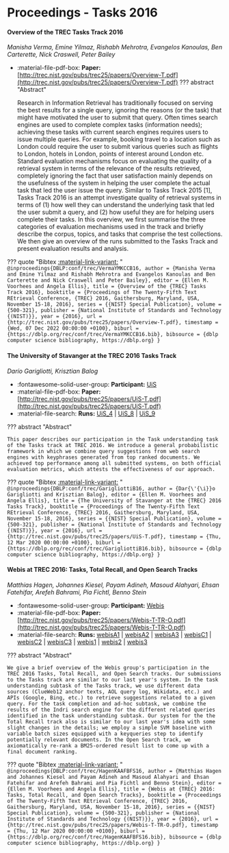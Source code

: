 # Proceedings - Tasks 2016 

#### Overview of the TREC Tasks Track 2016

_Manisha Verma, Emine Yilmaz, Rishabh Mehrotra, Evangelos Kanoulas, Ben Carterette, Nick Craswell, Peter Bailey_

- :material-file-pdf-box: **Paper:** [http://trec.nist.gov/pubs/trec25/papers/Overview-T.pdf](http://trec.nist.gov/pubs/trec25/papers/Overview-T.pdf)
??? abstract "Abstract"
	
	Research in Information Retrieval has traditionally focused on serving the best results for a single query, ignoring the reasons (or the task) that might have motivated the user to submit that query. Often times search engines are used to complete complex tasks (information needs); achieving these tasks with current search engines requires users to issue multiple queries. For example, booking travel to a location such as London could require the user to submit various queries such as flights to London, hotels in London, points of interest around London etc. Standard evaluation mechanisms focus on evaluating the quality of a retrieval system in terms of the relevance of the results retrieved, completely ignoring the fact that user satisfaction mainly depends on the usefulness of the system in helping the user complete the actual task that led the user issue the query. Similar to Tasks Track 2015 [1], Tasks Track 2016 is an attempt investigate quality of retrieval systems in terms of (1) how well they can understand the underlying task that led the user submit a query, and (2) how useful they are for helping users complete their tasks. In this overview, we first summarise the three categories of evaluation mechanisms used in the track and briefly describe the corpus, topics, and tasks that comprise the test collections. We then give an overview of the runs submitted to the Tasks Track and present evaluation results and analysis.
	

??? quote "Bibtex [:material-link-variant:](https://dblp.org/rec/conf/trec/VermaYMKCCB16.bib) "
	```
	@inproceedings{DBLP:conf/trec/VermaYMKCCB16,
		author = {Manisha Verma and Emine Yilmaz and Rishabh Mehrotra and Evangelos Kanoulas and Ben Carterette and Nick Craswell and Peter Bailey},
		editor = {Ellen M. Voorhees and Angela Ellis},
		title = {Overview of the {TREC} Tasks Track 2016},
		booktitle = {Proceedings of The Twenty-Fifth Text REtrieval Conference, {TREC} 2016, Gaithersburg, Maryland, USA, November 15-18, 2016},
		series = {{NIST} Special Publication},
		volume = {500-321},
		publisher = {National Institute of Standards and Technology {(NIST)}},
		year = {2016},
		url = {http://trec.nist.gov/pubs/trec25/papers/Overview-T.pdf},
		timestamp = {Wed, 07 Dec 2022 00:00:00 +0100},
		biburl = {https://dblp.org/rec/conf/trec/VermaYMKCCB16.bib},
		bibsource = {dblp computer science bibliography, https://dblp.org}
	}
	```

#### The University of Stavanger at the TREC 2016 Tasks Track

_Darío Garigliotti, Krisztian Balog_

- :fontawesome-solid-user-group: **Participant:** [UiS](./participants.md#uis)
- :material-file-pdf-box: **Paper:** [http://trec.nist.gov/pubs/trec25/papers/UiS-T.pdf](http://trec.nist.gov/pubs/trec25/papers/UiS-T.pdf)
- :material-file-search: **Runs:** [UiS_4](./runs.md#uis_4) | [UiS_8](./runs.md#uis_8) | [UiS_9](./runs.md#uis_9)

??? abstract "Abstract"
	
	This paper describes our participation in the Task understanding task of the Tasks track at TREC 2016. We introduce a general probabilistic framework in which we combine query suggestions from web search engines with keyphrases generated from top ranked documents. We achieved top performance among all submitted systems, on both official evaluation metrics, which attests the effectiveness of our approach.
	

??? quote "Bibtex [:material-link-variant:](https://dblp.org/rec/conf/trec/GarigliottiB16.bib) "
	```
	@inproceedings{DBLP:conf/trec/GarigliottiB16,
		author = {Dar{\'{\i}}o Garigliotti and Krisztian Balog},
		editor = {Ellen M. Voorhees and Angela Ellis},
		title = {The University of Stavanger at the {TREC} 2016 Tasks Track},
		booktitle = {Proceedings of The Twenty-Fifth Text REtrieval Conference, {TREC} 2016, Gaithersburg, Maryland, USA, November 15-18, 2016},
		series = {{NIST} Special Publication},
		volume = {500-321},
		publisher = {National Institute of Standards and Technology {(NIST)}},
		year = {2016},
		url = {http://trec.nist.gov/pubs/trec25/papers/UiS-T.pdf},
		timestamp = {Thu, 12 Mar 2020 00:00:00 +0100},
		biburl = {https://dblp.org/rec/conf/trec/GarigliottiB16.bib},
		bibsource = {dblp computer science bibliography, https://dblp.org}
	}
	```

#### Webis at TREC 2016: Tasks, Total Recall, and Open Search Tracks

_Matthias Hagen, Johannes Kiesel, Payam Adineh, Masoud Alahyari, Ehsan Fatehifar, Arefeh Bahrami, Pia Fichtl, Benno Stein_

- :fontawesome-solid-user-group: **Participant:** [Webis](./participants.md#webis)
- :material-file-pdf-box: **Paper:** [http://trec.nist.gov/pubs/trec25/papers/Webis-T-TR-O.pdf](http://trec.nist.gov/pubs/trec25/papers/Webis-T-TR-O.pdf)
- :material-file-search: **Runs:** [webisA1](./runs.md#webisa1) | [webisA2](./runs.md#webisa2) | [webisA3](./runs.md#webisa3) | [webisC1](./runs.md#webisc1) | [webisC2](./runs.md#webisc2) | [webisC3](./runs.md#webisc3) | [webis1](./runs.md#webis1) | [webis2](./runs.md#webis2) | [webis3](./runs.md#webis3)

??? abstract "Abstract"
	
	We give a brief overview of the Webis group's participation in the TREC 2016 Tasks, Total Recall, and Open Search tracks. Our submissions to the Tasks track are similar to our last year's system. In the task understanding subtask of the Tasks track, we use different data sources (ClueWeb12 anchor texts, AOL query log, Wikidata, etc.) and APIs (Google, Bing, etc.) to retrieve suggestions related to a given query. For the task completion and ad-hoc subtask, we combine the results of the Indri search engine for the different related queries identified in the task understanding subtask. Our system for the the Total Recall track also is similar to our last year's idea with some slight changes in the details; we employ a simple SVM baseline with variable batch sizes equipped with a keyqueries step to identify potentially relevant documents. In the Open Search track, we axiomatically re-rank a BM25-ordered result list to come up with a final document ranking.
	

??? quote "Bibtex [:material-link-variant:](https://dblp.org/rec/conf/trec/HagenKAAFBFS16.bib) "
	```
	@inproceedings{DBLP:conf/trec/HagenKAAFBFS16,
		author = {Matthias Hagen and Johannes Kiesel and Payam Adineh and Masoud Alahyari and Ehsan Fatehifar and Arefeh Bahrami and Pia Fichtl and Benno Stein},
		editor = {Ellen M. Voorhees and Angela Ellis},
		title = {Webis at {TREC} 2016: Tasks, Total Recall, and Open Search Tracks},
		booktitle = {Proceedings of The Twenty-Fifth Text REtrieval Conference, {TREC} 2016, Gaithersburg, Maryland, USA, November 15-18, 2016},
		series = {{NIST} Special Publication},
		volume = {500-321},
		publisher = {National Institute of Standards and Technology {(NIST)}},
		year = {2016},
		url = {http://trec.nist.gov/pubs/trec25/papers/Webis-T-TR-O.pdf},
		timestamp = {Thu, 12 Mar 2020 00:00:00 +0100},
		biburl = {https://dblp.org/rec/conf/trec/HagenKAAFBFS16.bib},
		bibsource = {dblp computer science bibliography, https://dblp.org}
	}
	```

